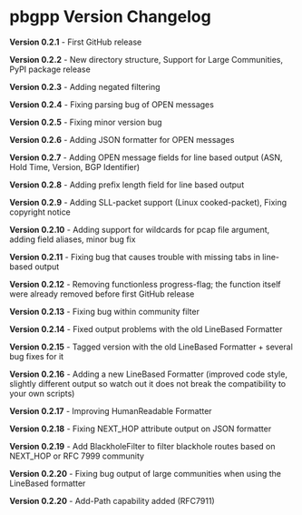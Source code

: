# pbgpp Version Changelog

**Version 0.2.1** - First GitHub release

**Version 0.2.2** - New directory structure, Support for Large Communities, PyPI package release

**Version 0.2.3** - Adding negated filtering

**Version 0.2.4** - Fixing parsing bug of OPEN messages

**Version 0.2.5** - Fixing minor version bug

**Version 0.2.6** - Adding JSON formatter for OPEN messages

**Version 0.2.7** - Adding OPEN message fields for line based output (ASN, Hold Time, Version, BGP Identifier)

**Version 0.2.8** - Adding prefix length field for line based output

**Version 0.2.9** - Adding SLL-packet support (Linux cooked-packet), Fixing copyright notice

**Version 0.2.10** - Adding support for wildcards for pcap file argument, adding field aliases, minor bug fix

**Version 0.2.11** - Fixing bug that causes trouble with missing tabs in line-based output

**Version 0.2.12** - Removing functionless progress-flag; the function itself were already removed before first GitHub release

**Version 0.2.13** - Fixing bug within community filter

**Version 0.2.14** - Fixed output problems with the old LineBased Formatter

**Version 0.2.15** - Tagged version with the old LineBased Formatter + several bug fixes for it

**Version 0.2.16** - Adding a new LineBased Formatter (improved code style, slightly different output so watch out it does not break the compatibility to your own scripts)

**Version 0.2.17** - Improving HumanReadable Formatter

**Version 0.2.18** - Fixing NEXT_HOP attribute output on JSON formatter

**Version 0.2.19** - Add BlackholeFilter to filter blackhole routes based on NEXT_HOP or RFC 7999 community

**Version 0.2.20** - Fixing bug output of large communities when using the LineBased formatter

**Version 0.2.20** - Add-Path capability added (RFC7911)